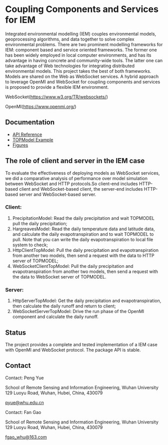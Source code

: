 # Coupling Components and Services for IEM

Integrated environmental modelling (IEM) couples environmental models, geoprocessing algorithms, and data together to solve complex environmental problems. There are two prominent modelling frameworks for IEM: component based and service oriented frameworks. The former one has been widely employed in local computer environments, and has its advantage in having concrete and community-wide tools. The latter one can take advantage of Web technologies for integrating distributed environmental models. This project takes the best of both frameworks. Models are shared on the Web as WebSocket services. A hybrid approach to leverage OpenMI and WebSocket for coupling components and services is proposed to provide a flexible IEM environment. 

WebSocket(https://www.w3.org/TR/websockets/)
    
OpenMI(https://www.openmi.org/)

## Documentation

* [API Reference](https://github.com/Fgao1994/Coupling-Components-and-Services-for-IEM/tree/master/docs)
* [TOPModel Example](https://github.com/Fgao1994/Coupling-Components-and-Services-for-IEM/)
* [Figures](https://github.com/Fgao1994/Coupling-Components-and-Services-for-IEM/tree/master/Figures) 
  
## The role of client and server in the IEM case 

To evaluate the effectiveness of deploying models as WebSocket services, we did a comparative analysis of performance over model simulation between WebSocket and HTTP protocols.So client-end includes HTTP-based client and WebSocket-based client, the server-end includes HTTP-based server and WebSocket-based server.

### Client:
1. PrecipitationModel: Read the daily precipitation and wait TOPMODEL pull the daily precipitation;
2. HargreavesModel: Read the daily temperature data and latitude data, and calculate the daily evapotranspiration and to wait TOPMODEL to pull. Note that you can write the daily evapotranspiration to local file system to check;
3. HttpClientTopModel: Pull the daily precipitation and evapotranspiration from another two models, then send a request with the data to HTTP server of TOPMODEL;
4. WebSocketClientTopModel: Pull the daily precipitation and evapotranspiration from another two models, then send a request with the data to WebSocket server of TOPMODEL.

### Server:
1. HttpServerTopModel: Get the daily precipitation and evapotranspiration, then calculate the daily runoff and return to client;
2. WebSocketServerTopModel: Drive the run phase of the OpenMI component and calculate the daily runoff. 

## Status

The project provides a complete and tested implementation of 
a IEM case with OpenMI and WebSocket protocol. The package API 
is stable.

## Contact

Contact: Peng Yue

School of Remote Sensing and Information Engineering, Wuhan University
129 Luoyu Road, Wuhan, Hubei, China, 430079

pyue@whu.edu.cn

Contact: Fan Gao

School of Remote Sensing and Information Engineering, Wuhan University
129 Luoyu Road, Wuhan, Hubei, China, 430079

fgao_whu@163.com

